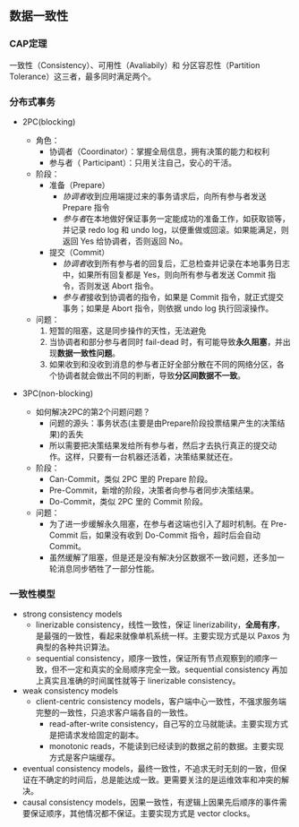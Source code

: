 ## 数据一致性

### CAP定理
一致性（Consistency）、可用性（Avaliabily）和 分区容忍性（Partition Tolerance）这三者，最多同时满足两个。

### 分布式事务
- 2PC(blocking)
    - 角色：
        - 协调者（Coordinator）：掌握全局信息，拥有决策的能力和权利
        - 参与者（ Participant）：只用关注自己，安心的干活。
    - 阶段：
        - 准备（Prepare）
            - *协调者*收到应用端提过来的事务请求后，向所有参与者发送 Prepare 指令
            - *参与者*在本地做好保证事务一定能成功的准备工作，如获取锁等，并记录 redo log 和 undo log，以便重做或回滚。如果能满足，则返回 Yes 给协调者，否则返回 No。
        - 提交（Commit）
            - *协调者*收到所有参与者的回复后，汇总检查并记录在本地事务日志中，如果所有回复都是 Yes，则向所有参与者发送 Commit 指令，否则发送 Abort 指令。
            - *参与者*接收到协调者的指令，如果是 Commit 指令，就正式提交事务；如果是 Abort 指令，则依据 undo log 执行回滚操作。
    - 问题：
        1. 短暂的阻塞，这是同步操作的天性，无法避免
        2. 当协调者和部分参与者同时 fail-dead 时，有可能导致**永久阻塞**，并出现**数据一致性问题**。
        3. 如果收到和没收到消息的参与者正好全部分散在不同的网络分区，各个协调者就会做出不同的判断，导致**分区间数据不一致**。 
                
- 3PC(non-blocking)
    - 如何解决2PC的第2个问题问题？
        - 问题的源头：事务状态(主要是由Prepare阶段投票结果产生的决策结果)的丢失
        - 所以需要把决策结果发给所有参与者，然后才去执行真正的提交动作。这样，只要有一台机器还活着，决策结果就还在。
    - 阶段：
        - Can-Commit，类似 2PC 里的 Prepare 阶段。
        - Pre-Commit，新增的阶段，决策者向参与者同步决策结果。
        - Do-Commit，类似 2PC 里的 Commit 阶段。
    - 问题：
        - 为了进一步缓解永久阻塞，在参与者这端也引入了超时机制。在 Pre-Commit 后，如果没有收到 Do-Commit 指令，超时后会自动 Commit。
        - 虽然缓解了阻塞，但是还是没有解决分区数据不一致问题，还多加一轮消息同步牺牲了一部分性能。     

### 一致性模型
- strong consistency models 
    - linerizable consistency，线性一致性，保证 linerizability，**全局有序**，是最强的一致性，看起来就像单机系统一样。主要实现方式是以 Paxos 为典型的各种共识算法。
    - sequential consistency，顺序一致性，保证所有节点观察到的顺序一致，但不一定和真实的全局顺序完全一致。sequential consistency 再加上真实且准确的时间属性就等于 linerizable consistency。
- weak consistency models
    - client-centric consistency models，客户端中心一致性，不强求服务端完整的一致性，只追求客户端各自的一致性。
        - read-after-write consistency，自己写的立马就能读。主要实现方式是把请求发给固定的副本。
        - monotonic reads，不能读到已经读到的数据之前的数据。主要实现方式是客户端缓存。  
- eventual consistency models，最终一致性，不追求无时无刻的一致，但保证在不确定的时间后，总是能达成一致。更需要关注的是运维效率和冲突的解决。
- causal consistency models，因果一致性，有逻辑上因果先后顺序的事件需要保证顺序，其他情况都不保证。主要实现方式是 vector clocks。
